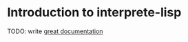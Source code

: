 # Introduction to interprete-lisp

TODO: write [great documentation](http://jacobian.org/writing/what-to-write/)
